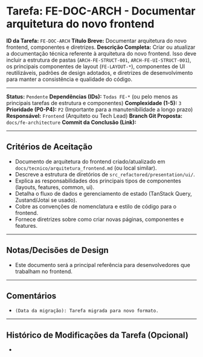 # Tarefa: FE-DOC-ARCH - Documentar arquitetura do novo frontend

**ID da Tarefa:** `FE-DOC-ARCH`
**Título Breve:** Documentar arquitetura do novo frontend, componentes e diretrizes.
**Descrição Completa:**
Criar ou atualizar a documentação técnica referente à arquitetura do novo frontend. Isso deve incluir a estrutura de pastas (`ARCH-FE-STRUCT-001`, `ARCH-FE-UI-STRUCT-001`), os principais componentes de layout (`FE-LAYOUT-*`), componentes de UI reutilizáveis, padrões de design adotados, e diretrizes de desenvolvimento para manter a consistência e qualidade do código.

---

**Status:** `Pendente`
**Dependências (IDs):** `Todas FE-*` (ou pelo menos as principais tarefas de estrutura e componentes)
**Complexidade (1-5):** `3`
**Prioridade (P0-P4):** `P2` (Importante para a manutenibilidade a longo prazo)
**Responsável:** `Frontend` (Arquiteto ou Tech Lead)
**Branch Git Proposta:** `docs/fe-architecture`
**Commit da Conclusão (Link):**

---

## Critérios de Aceitação
- Documento de arquitetura do frontend criado/atualizado em `docs/tecnico/arquitetura_frontend.md` (ou local similar).
- Descreve a estrutura de diretórios de `src_refactored/presentation/ui/`.
- Explica as responsabilidades dos principais tipos de componentes (layouts, features, common, ui).
- Detalha o fluxo de dados e gerenciamento de estado (TanStack Query, Zustand/Jotai se usado).
- Cobre as convenções de nomenclatura e estilo de código para o frontend.
- Fornece diretrizes sobre como criar novas páginas, componentes e features.

---

## Notas/Decisões de Design
- Este documento será a principal referência para desenvolvedores que trabalham no frontend.

---

## Comentários
- `(Data da migração): Tarefa migrada para novo formato.`

---

## Histórico de Modificações da Tarefa (Opcional)
-
